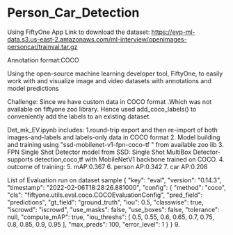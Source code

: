 # Person_Car_Detection
Using FiftyOne App
Link to download the dataset: https://evp-ml-data.s3.us-east-2.amazonaws.com/ml-interview/openimages-personcar/trainval.tar.gz

Annotation format:COCO

Using the open-source machine learning developer tool, FiftyOne, to easily work with and visualize image and video datasets with annotations and model predictions

Challenge: Since we have custom data in COCO format .Which was not available on fiftyone zoo library. Hence  used add_coco_labels() to conveniently add the labels to an existing dataset.

Det_mk_EV.ipynb includes:
1.round-trip export and then re-import of both images-and-labels and labels-only data in COCO format
2. Model building  and  training using "ssd-mobilenet-v1-fpn-coco-tf " from available zoo lib
3. FPN Single Shot Detector model from SSD: Single Shot MultiBox Detector-supports detection,coco,tf with MobileNetV1 backbone trained on COCO.
4. outcome of training:
5.  mAP:0.367
6.  person AP:0.342
7.  car AP:0.208

  List of Evaluation run  on dataset sample
  {
    "key": "eval",
    "version": "0.14.3",
    "timestamp": "2022-02-06T18:28:26.881000",
    "config": {
        "method": "coco",
        "cls": "fiftyone.utils.eval.coco.COCOEvaluationConfig",
        "pred_field": "predictions",
        "gt_field": "ground_truth",
        "iou": 0.5,
        "classwise": true,
        "iscrowd": "iscrowd",
        "use_masks": false,
        "use_boxes": false,
        "tolerance": null,
        "compute_mAP": true,
        "iou_threshs": [
            0.5,
            0.55,
            0.6,
            0.65,
            0.7,
            0.75,
            0.8,
            0.85,
            0.9,
            0.95
        ],
        "max_preds": 100,
        "error_level": 1
    }
}
9. 
